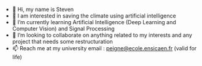 - 👋 Hi, my name is Steven
- 👀 I am interested in saving the climate using artificial intelligence
- 🌱 I’m currently learning Artificial Intelligence (Deep Learning and Computer Vision) and Signal Processing
- 💞️ I’m looking to collaborate on anything related to my interests and any project that needs some restructuration
- 📫 Reach me at my university email : peigne@ecole.ensicaen.fr (valid for life)
